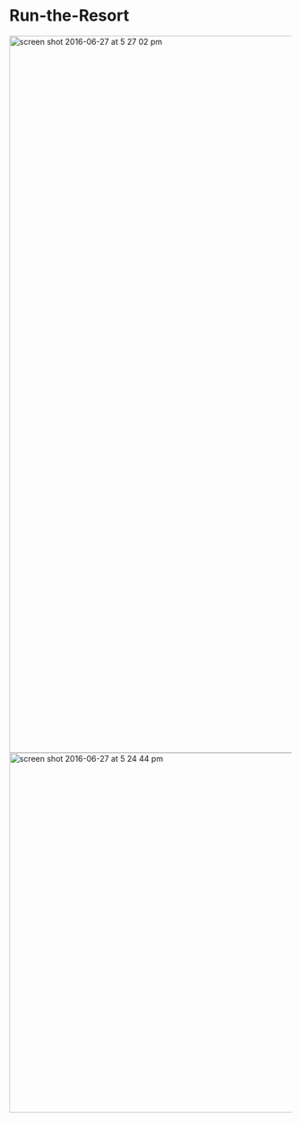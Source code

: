 # Run-the-Resort

<img width="1277" alt="screen shot 2016-06-27 at 5 27 02 pm" src="https://cloud.githubusercontent.com/assets/16583776/16398143/40309b0a-3c8e-11e6-958a-e043ee90f028.png">

<img width="641" alt="screen shot 2016-06-27 at 5 24 44 pm" src="https://cloud.githubusercontent.com/assets/16583776/16398162/5d00c4bc-3c8e-11e6-9d29-5854ae88e743.png">
